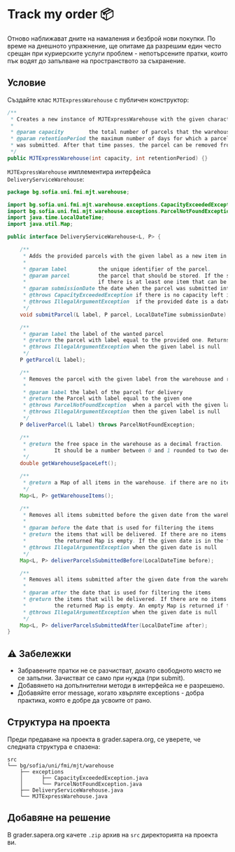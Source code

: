 # Track my order :package:

Отново наближават дните на намаления и безброй нови покупки. По време на днешното упражнение, ще опитаме да разрешим един често срещан при куриерските услуги проблем - непотърсените пратки, които пък водят до запълване на пространството за съхранение.

## Условие

Създайте клас `MJTExpressWarehouse` с публичен конструктор:

```java
/**
 * Creates a new instance of MJTExpressWarehouse with the given characteristics
 *
 * @param capacity        the total number of parcels that the warehouse can store
 * @param retentionPeriod the maximum number of days for which a parcel can stay in the warehouse, counted from the day the parcel
 * was submitted. After that time passes, the parcel can be removed from the warehouse
 */
public MJTExpressWarehouse(int capacity, int retentionPeriod) {}
```

`MJTExpressWarehouse` имплементира интерфейса `DeliveryServiceWarehouse`:
```java
package bg.sofia.uni.fmi.mjt.warehouse;

import bg.sofia.uni.fmi.mjt.warehouse.exceptions.CapacityExceededException;
import bg.sofia.uni.fmi.mjt.warehouse.exceptions.ParcelNotFoundException;
import java.time.LocalDateTime;
import java.util.Map;

public interface DeliveryServiceWarehouse<L, P> {

    /**
     * Adds the provided parcels with the given label as a new item in the warehouse.
     *
     * @param label          the unique identifier of the parcel.
     * @param parcel         the parcel that should be stored. If the storage is full, the parcel can be stored,
     *                       if there is at least one item that can be evicted
     * @param submissionDate the date when the parcel was submitted into the warehouse
     * @throws CapacityExceededException if there is no capacity left in the warehouse
     * @throws IllegalArgumentException  if the provided date is a date in the future, or any of the parameters is null
     */
    void submitParcel(L label, P parcel, LocalDateTime submissionDate) throws CapacityExceededException;

    /**
     * @param label the label of the wanted parcel
     * @return the parcel with label equal to the provided one. Returns null if no parcel is found
     * @throws IllegalArgumentException when the given label is null
     */
    P getParcel(L label);

    /**
     * Removes the parcel with the given label from the warehouse and returns it
     *
     * @param label the label of the parcel for delivery
     * @return the Parcel with label equal to the given one
     * @throws ParcelNotFoundException  when a parcel with the given label does not exist in the warehouse
     * @throws IllegalArgumentException then the given label is null
     */
    P deliverParcel(L label) throws ParcelNotFoundException;

    /**
     * @return the free space in the warehouse as a decimal fraction.
     *         It should be a number between 0 and 1 rounded to two decimal places
     */
    double getWarehouseSpaceLeft();

    /**
     * @return a Map of all items in the warehouse. if there are no items, the returned map is empty
     */
    Map<L, P> getWarehouseItems();

    /**
     * Removes all items submitted before the given date from the warehouse, and returns them
     *
     * @param before the date that is used for filtering the items
     * @return the items that will be delivered. If there are no items submitted before the given date,
     *         the returned Map is empty. If the given date is in the future, all items in the warehouse are returned
     * @throws IllegalArgumentException when the given date is null
     */
    Map<L, P> deliverParcelsSubmittedBefore(LocalDateTime before);

    /**
     * Removes all items submitted after the given date from the warehouse, and returns them
     *
     * @param after the date that is used for filtering the items
     * @return the items that will be delivered. If there are no items submitted after the given date,
     *         the returned Map is empty. An empty Map is returned if the given date is in the future
     * @throws IllegalArgumentException when the given date is null
     */
    Map<L, P> deliverParcelsSubmittedAfter(LocalDateTime after);
}
```

## :warning: Забележки

 - Забравените пратки не се разчистват, докато свободното място не се запълни. Зачистват се само при нужда (при submit).
 - Добавянето на допълнителни методи в интерфейсa не е разрешено.
 - Добавяйте error message, когато хвърляте exceptions - добра практика, която е добре да усвоите от рано.

## Структура на проекта

Преди предаване на проекта в grader.sapera.org, се уверете, че следната структура е спазена:

```
src
└── bg/sofia/uni/fmi/mjt/warehouse
    ├── exceptions
    │      ├── CapacityExceededException.java
    │      └── ParcelNotFoundException.java
    ├── DeliveryServiceWarehouse.java
    └── MJTExpressWarehouse.java
```

## Добавяне на решение

В grader.sapera.org качете `.zip` архив на `src` директорията на проекта ви.
